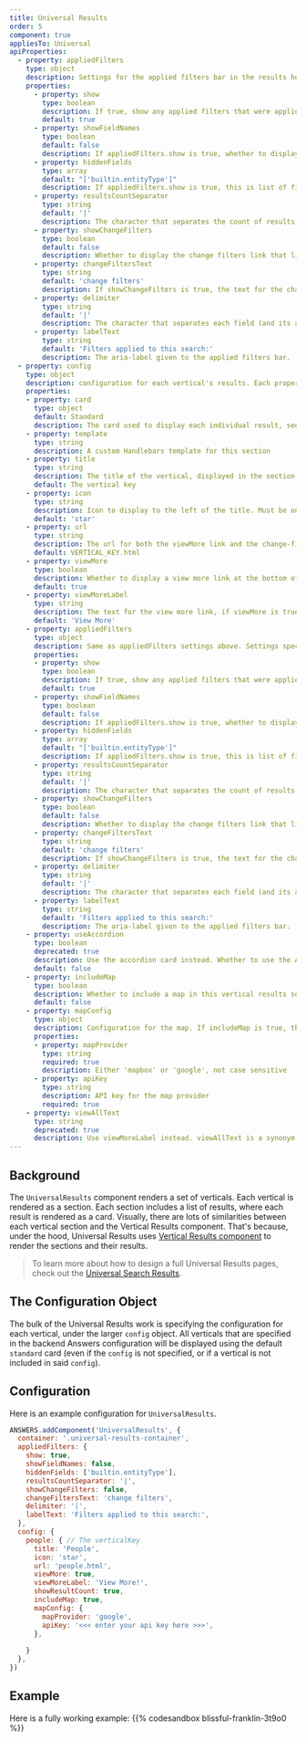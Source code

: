 ```yaml
---
title: Universal Results
order: 5
component: true
appliesTo: Universal
apiProperties:
  - property: appliedFilters
    type: object
    description: Settings for the applied filters bar in the results header. These settings can be overriden in the "config" option below on a per-vertical basis.
    properties:
      - property: show
        type: boolean
        description: If true, show any applied filters that were applied to the universal search.
        default: true
      - property: showFieldNames
        type: boolean
        default: false
        description: If appliedFilters.show is true, whether to display the field name of an applied filter, e.g. "Location - Virginia" vs just "Virginia".
      - property: hiddenFields
        type: array
        default: "['builtin.entityType']"
        description: If appliedFilters.show is true, this is list of filters that should not be displayed.
      - property: resultsCountSeparator
        type: string
        default: '|'
        description: The character that separates the count of results (e.g. “1-6”) from the applied filter bar.
      - property: showChangeFilters
        type: boolean
        default: false
        description: Whether to display the change filters link that links out to the vertical search.
      - property: changeFiltersText
        type: string
        default: 'change filters'
        description: If showChangeFilters is true, the text for the change filters link.
      - property: delimiter
        type: string
        default: '|'
        description: The character that separates each field (and its associated filters) within the applied filter bar.
      - property: labelText
        type: string
        default: 'Filters applied to this search:'
        description: The aria-label given to the applied filters bar.
  - property: config
    type: object
    description: configuration for each vertical's results. Each property is nested under the verticalKey.
    properties:
    - property: card
      type: object
      default: Standard
      description: The card used to display each individual result, see Result Cards.
    - property: template
      type: string
      description: A custom Handlebars template for this section
    - property: title
      type: string
      description: The title of the vertical, displayed in the section heading.
      default: The vertical key
    - property: icon
      type: string
      description: Icon to display to the left of the title. Must be one of the SDK's built-in icons
      default: 'star'
    - property: url
      type: string
      description: The url for both the viewMore link and the change-filters link. The `VERTICAL_KEY` used in the default is the key in the `config` object.
      default: VERTICAL_KEY.html
    - property: viewMore
      type: boolean
      description: Whether to display a view more link at the bottom of the universal results section for this vertical. `Url`, or the `verticalPages`.`url` initialization option must be populated. See more on `verticalPages` [here](/initialization-options/vertical-pages).
      default: true
    - property: viewMoreLabel
      type: string
      description: The text for the view more link, if viewMore is true. 
      default: 'View More'
    - property: appliedFilters
      type: object
      description: Same as appliedFilters settings above. Settings specified here will override any top level settings. 
      properties:
      - property: show
        type: boolean
        description: If true, show any applied filters that were applied to the universal search.
        default: true
      - property: showFieldNames
        type: boolean
        default: false
        description: If appliedFilters.show is true, whether to display the field name of an applied filter, e.g. "Location - Virginia" vs just "Virginia".
      - property: hiddenFields
        type: array
        default: "['builtin.entityType']"
        description: If appliedFilters.show is true, this is list of filters that should not be displayed.
      - property: resultsCountSeparator
        type: string
        default: '|'
        description: The character that separates the count of results (e.g. “1-6”) from the applied filter bar.
      - property: showChangeFilters
        type: boolean
        default: false
        description: Whether to display the change filters link that links out to the vertical search.
      - property: changeFiltersText
        type: string
        default: 'change filters'
        description: If showChangeFilters is true, the text for the change filters link.
      - property: delimiter
        type: string
        default: '|'
        description: The character that separates each field (and its associated filters) within the applied filter bar.
      - property: labelText
        type: string
        default: 'Filters applied to this search:'
        description: The aria-label given to the applied filters bar.
    - property: useAccordion
      type: boolean
      deprecated: true
      description: Use the accordion card instead. Whether to use the AccordionResults component instead of VerticalResults for this vertical. 
      default: false
    - property: includeMap
      type: boolean
      description: Whether to include a map in this vertical results section.
      default: false
    - property: mapConfig
      type: object
      description: Configuration for the map. If includeMap is true, this is required. Additional configuration for this object described in the Map Component documentation. 
      properties:
      - property: mapProvider
        type: string
        required: true
        description: Either 'mapbox' or 'google', not case sensitive
      - property: apiKey
        type: string
        description: API key for the map provider
        required: true
    - property: viewAllText
      type: string
      deprecated: true
      description: Use viewMoreLabel instead. viewAllText is a synonym for viewMoreLabel, where viewMoreLabel takes precedence over viewAllText.
---
```


## Background

The `UniversalResults` component renders a set of verticals. Each vertical is rendered as a section. Each section includes a list of results, where each result is rendered as a card. Visually, there are lots of similarities between each vertical section and the Vertical Results component. That's because, under the hood, Universal Results uses [Vertical Results component](/components/vertical-results) to render the sections and their results. 

> To learn more about how to design a full Universal Results pages, check out the
> [Universal Search Results](/guides/universal-search-results-page).

## The Configuration Object

The bulk of the Universal Results work is specifying the configuration for each vertical, under the larger `config` object. All verticals that are specified in the backend Answers configuration will be displayed using the default `standard` card (even if the `config` is not specified, or if a vertical is not included in said `config`). 

## Configuration

Here is an example configuration for `UniversalResults`. 

```js
ANSWERS.addComponent('UniversalResults', {
  container: '.universal-results-container',
  appliedFilters: {
    show: true,
    showFieldNames: false,
    hiddenFields: ['builtin.entityType'],
    resultsCountSeparator: '|',
    showChangeFilters: false,
    changeFiltersText: 'change filters',
    delimiter: '|',
    labelText: 'Filters applied to this search:',
  },
  config: {
    people: { // The verticalKey
      title: 'People',
      icon: 'star',
      url: 'people.html',
      viewMore: true,
      viewMoreLabel: 'View More!',
      showResultCount: true,
      includeMap: true,
      mapConfig: {
        mapProvider: 'google',
        apiKey: '<<< enter your api key here >>>',
      },
      
    }
  },
})
```


## Example

Here is a fully working example:
{{% codesandbox blissful-franklin-3t9o0 %}}
